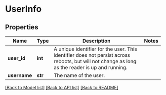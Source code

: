 # UserInfo

## Properties
Name | Type | Description | Notes
------------ | ------------- | ------------- | -------------
**user_id** | **int** | A unique identifier for the user. This identifier does not persist across reboots, but will not change as long as the reader is up and running.  | 
**username** | **str** | The name of the user. | 

[[Back to Model list]](../README.md#documentation-for-models) [[Back to API list]](../README.md#documentation-for-api-endpoints) [[Back to README]](../README.md)


